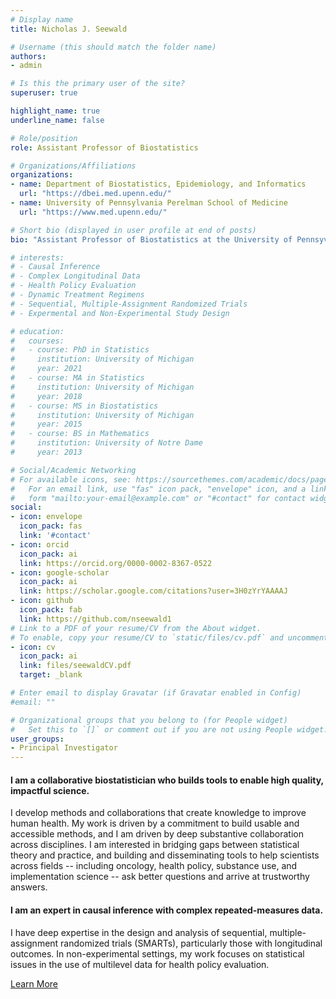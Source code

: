 ```yaml
---
# Display name
title: Nicholas J. Seewald

# Username (this should match the folder name)
authors:
- admin

# Is this the primary user of the site?
superuser: true

highlight_name: true
underline_name: false

# Role/position
role: Assistant Professor of Biostatistics

# Organizations/Affiliations
organizations:
- name: Department of Biostatistics, Epidemiology, and Informatics
  url: "https://dbei.med.upenn.edu/"
- name: University of Pennsylvania Perelman School of Medicine
  url: "https://www.med.upenn.edu/"

# Short bio (displayed in user profile at end of posts)
bio: "Assistant Professor of Biostatistics at the University of Pennsyvlania Perelman School of Medicine"

# interests:
# - Causal Inference
# - Complex Longitudinal Data
# - Health Policy Evaluation
# - Dynamic Treatment Regimens
# - Sequential, Multiple-Assignment Randomized Trials
# - Expermental and Non-Experimental Study Design

# education:
#   courses:
#   - course: PhD in Statistics
#     institution: University of Michigan
#     year: 2021
#   - course: MA in Statistics
#     institution: University of Michigan
#     year: 2018
#   - course: MS in Biostatistics
#     institution: University of Michigan
#     year: 2015
#   - course: BS in Mathematics
#     institution: University of Notre Dame
#     year: 2013

# Social/Academic Networking
# For available icons, see: https://sourcethemes.com/academic/docs/page-builder/#icons
#   For an email link, use "fas" icon pack, "envelope" icon, and a link in the
#   form "mailto:your-email@example.com" or "#contact" for contact widget.
social:
- icon: envelope
  icon_pack: fas
  link: '#contact'
- icon: orcid
  icon_pack: ai
  link: https://orcid.org/0000-0002-8367-0522
- icon: google-scholar
  icon_pack: ai
  link: https://scholar.google.com/citations?user=3H0zYrYAAAAJ
- icon: github
  icon_pack: fab
  link: https://github.com/nseewald1
# Link to a PDF of your resume/CV from the About widget.
# To enable, copy your resume/CV to `static/files/cv.pdf` and uncomment the lines below.
- icon: cv
  icon_pack: ai
  link: files/seewaldCV.pdf
  target: _blank

# Enter email to display Gravatar (if Gravatar enabled in Config)
#email: ""

# Organizational groups that you belong to (for People widget)
#   Set this to `[]` or comment out if you are not using People widget.
user_groups:
- Principal Investigator
---
```

#### I am a collaborative biostatistician who builds tools to enable high quality, impactful science. 

I develop methods and collaborations that create knowledge to improve human health.
My work is driven by a commitment to build usable and accessible methods, and 
I am driven by deep substantive collaboration across disciplines.
I am interested in bridging gaps between statistical theory and practice, and
building and disseminating tools to help scientists across fields -- including
oncology, health policy, substance use, and implementation science -- ask better
questions and arrive at trustworthy answers.  

#### I am an expert in causal inference with complex repeated-measures data. 

I have deep expertise in the design and analysis of sequential,
multiple-assignment randomized trials (SMARTs), particularly those with 
longitudinal outcomes. In non-experimental settings, my work focuses on
statistical issues in the use of multilevel data for health policy evaluation.


<!-- <a class="btn btn-outline-primary btn-lg" href="about">hi</a> -->
<a class="btn btn-outline-primary btn-lg" href="about">Learn More<i class="fas fa-arrow-right" style="padding-left: 0.7em;"></i> </a>
